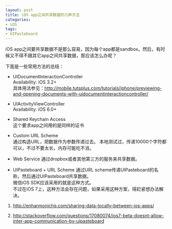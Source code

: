 ```yaml
---
layout: post  
title: iOS app之间共享数据的几种方法
categories:  
- iOS  
tags:    
- UIPasteboard    
---   
```

 
 
iOS app之间要共享数据不是那么容易，因为每个app都是sandbox。然后，有时候又不得不跟其它app之间共享数据，那应该怎么办呢？

下面是一些常用方法的总结：

* UIDocumentInteractionController   
 Availability: iOS 3.2+  
  具体用法参见：http://mobile.tutsplus.com/tutorials/iphone/previewing-and-opening-documents-with-uidocumentinteractioncontroller/

* UIActivityViewController    
 Availability: iOS 6.0+

* Shared Keychain Access  
  这个要求app之间用的是同样的证书

* Custom URL Scheme  
  通过构造URL，把数据作为参数传递过去。 本地测试过，传递10000个字符都可以，不过不要太长，内存可能吃不消。
* Web Service 
  通过dropbox或者其他第三方的服务来共享数据。  

*  UIPasteboard + URL Scheme
  通过URL scheme传递UIPasteboard的名称，然后通过UIPasteboard共享数据。  
  微信iOS SDK应该采用的就是这种方式。  
  不过在iOS 7上，这种方法会存在问题，如果采用这种方案，得赶紧想办法解决。



1) <http://enharmonichq.com/sharing-data-locally-between-ios-apps/>

2) <http://stackoverflow.com/questions/17080074/ios7-beta-doesnt-allow-inter-app-communication-by-uipasteboard>       

